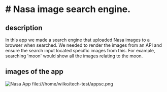 # # Nasa image search engine.

## description

In this app we made a search engine that uploaded Nasa images to a browser when searched. We needed to render the images from an API and ensure the search input located specific images from this. For example, searching 'moon' would show all the images relating to the moon.

## images of the app

<img src="file:///home/wilko/tech-test/appsc.png" alt="Nasa App">
file:///home/wilko/tech-test/appsc.png



